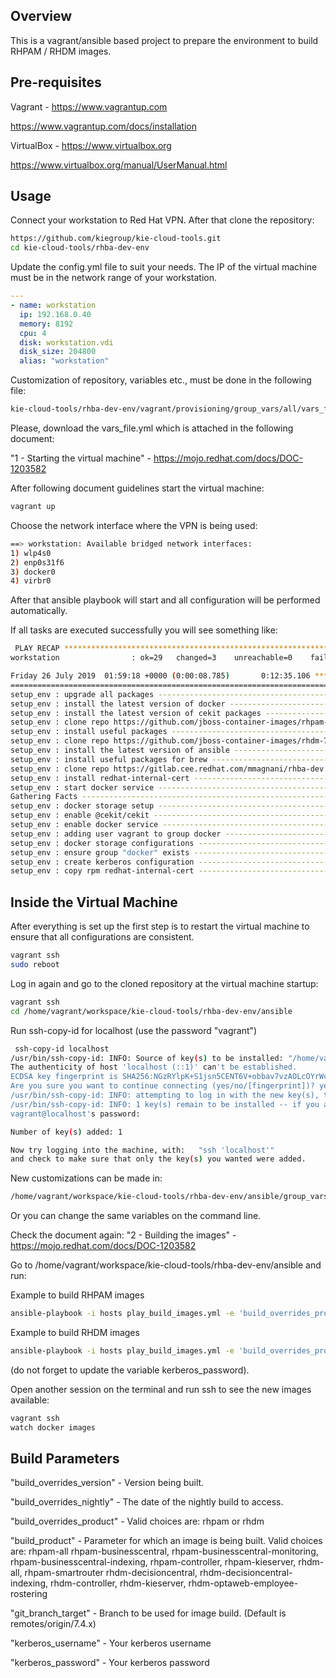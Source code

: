 Overview
--------

This is a vagrant/ansible based project to prepare the environment to build RHPAM / RHDM images.

Pre-requisites
--------------

Vagrant - https://www.vagrantup.com

https://www.vagrantup.com/docs/installation

VirtualBox - https://www.virtualbox.org

https://www.virtualbox.org/manual/UserManual.html


Usage
--------------

Connect your workstation to Red Hat VPN. After that clone the repository:

```bash
https://github.com/kiegroup/kie-cloud-tools.git
cd kie-cloud-tools/rhba-dev-env
```

Update the config.yml file to suit your needs. The IP of the virtual machine must be in the network range of your workstation.

```yaml
---
- name: workstation
  ip: 192.168.0.40
  memory: 8192
  cpu: 4
  disk: workstation.vdi
  disk_size: 204800
  alias: "workstation"
```
 
 Customization of repository, variables etc., must be done in the following file:

```bash
kie-cloud-tools/rhba-dev-env/vagrant/provisioning/group_vars/all/vars_file.yml
 ```

Please, download the vars_file.yml which is attached in the following document: 

"1 - Starting the virtual machine" - https://mojo.redhat.com/docs/DOC-1203582

After following document guidelines start the virtual machine:

```bash
vagrant up 
```

Choose the network interface where the VPN is being used:

```bash
==> workstation: Available bridged network interfaces:
1) wlp4s0
2) enp0s31f6
3) docker0
4) virbr0
```

 After that ansible playbook will start and all configuration will be performed automatically.
 
 If all tasks are executed successfully you will see something like:
 
```bash
 PLAY RECAP *********************************************************************
workstation                : ok=29   changed=3    unreachable=0    failed=0    skipped=1    rescued=0    ignored=0   

Friday 26 July 2019  01:59:18 +0000 (0:00:08.785)       0:12:35.106 *********** 
=============================================================================== 
setup_env : upgrade all packages -------------------------------------- 427.18s
setup_env : install the latest version of docker ----------------------- 97.67s
setup_env : install the latest version of cekit packages --------------- 75.63s
setup_env : clone repo https://github.com/jboss-container-images/rhpam-7-openshift-image.git -- 53.78s
setup_env : install useful packages ------------------------------------ 27.99s
setup_env : clone repo https://github.com/jboss-container-images/rhdm-7-openshift-image.git -- 20.85s
setup_env : install the latest version of ansible ---------------------- 11.04s
setup_env : install useful packages for brew --------------------------- 10.41s
setup_env : clone repo https://gitlab.cee.redhat.com/mmagnani/rhba-dev.git --- 8.79s
setup_env : install redhat-internal-cert -------------------------------- 5.39s
setup_env : start docker service ---------------------------------------- 4.67s
Gathering Facts --------------------------------------------------------- 1.57s
setup_env : docker storage setup ---------------------------------------- 1.34s
setup_env : enable @cekit/cekit ----------------------------------------- 1.26s
setup_env : enable docker service --------------------------------------- 0.84s
setup_env : adding user vagrant to group docker ------------------------- 0.77s
setup_env : docker storage configurations ------------------------------- 0.71s
setup_env : ensure group "docker" exists -------------------------------- 0.66s
setup_env : create kerberos configuration ------------------------------- 0.61s
setup_env : copy rpm redhat-internal-cert ------------------------------- 0.55s
```

Inside the Virtual Machine
--------------

After everything is set up the first step is to restart the virtual machine to ensure that all configurations are consistent.

```bash
vagrant ssh
sudo reboot
```
Log in again and go to the cloned repository at the virtual machine startup:

```bash
vagrant ssh
cd /home/vagrant/workspace/kie-cloud-tools/rhba-dev-env/ansible
```
Run ssh-copy-id for localhost (use the password "vagrant")

```bash
 ssh-copy-id localhost
/usr/bin/ssh-copy-id: INFO: Source of key(s) to be installed: "/home/vagrant/.ssh/id_rsa.pub"
The authenticity of host 'localhost (::1)' can't be established.
ECDSA key fingerprint is SHA256:NGzRYlpK+S1jsn5CENT6V+obbav7vzAOLcOYrWcw3hs.
Are you sure you want to continue connecting (yes/no/[fingerprint])? yes
/usr/bin/ssh-copy-id: INFO: attempting to log in with the new key(s), to filter out any that are already installed
/usr/bin/ssh-copy-id: INFO: 1 key(s) remain to be installed -- if you are prompted now it is to install the new keys
vagrant@localhost's password: 

Number of key(s) added: 1

Now try logging into the machine, with:   "ssh 'localhost'"
and check to make sure that only the key(s) you wanted were added.
```
New customizations can be made in:

```bash
/home/vagrant/workspace/kie-cloud-tools/rhba-dev-env/ansible/group_vars/all/vars_file.yml
 ```
Or you can change the same variables on the command line.


Check the document again: "2 - Building the images" - https://mojo.redhat.com/docs/DOC-1203582

Go to /home/vagrant/workspace/kie-cloud-tools/rhba-dev-env/ansible and run: 

Example to build RHPAM images

```bash
ansible-playbook -i hosts play_build_images.yml -e 'build_overrides_product=rhpam' -e 'kerberos_password=pass' -e 'build_overrides_nightly=20190724' -e 'build_product=rhpam-businesscentral' -e 'git_branch_target=remotes/origin/7.4.x'
```
Example to build RHDM images

```bash
ansible-playbook -i hosts play_build_images.yml -e 'build_overrides_product=rhdm' -e 'kerberos_password=pass' -e 'build_overrides_nightly=20190724' -e 'build_product=rhdm-kieserver' -e 'git_branch_target=remotes/origin/7.4.x'
```

(do not forget to update the variable kerberos_password).

Open another session on the terminal and run ssh to see the new images available:

```bash
vagrant ssh
watch docker images
```

Build Parameters
--------------

"build_overrides_version" - Version being built.

"build_overrides_nightly" -  The date of the nightly build to access.

"build_overrides_product" - Valid choices are: rhpam or rhdm

"build_product" - Parameter for which an image is being built. Valid choices are: rhpam-all rhpam-businesscentral, rhpam-businesscentral-monitoring, rhpam-businesscentral-indexing, rhpam-controller, rhpam-kieserver, rhdm-all, rhpam-smartrouter rhdm-decisioncentral, rhdm-decisioncentral-indexing, rhdm-controller, rhdm-kieserver, rhdm-optaweb-employee-rostering

"git_branch_target" - Branch to be used for image build. (Default is remotes/origin/7.4.x)

"kerberos_username" - Your kerberos username

"kerberos_password" - Your kerberos password